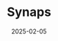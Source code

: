 ---  
layout: startup_page  
title: "Synaps"  
id: "synaps.app"  
permalink: "/synapssynaps.app02052025/"  
website: "https://www.synaps.app/"  
funding_round: ""  
funding_amount: "€1.4M"  
investors: "Martin Müller, Fredrik Björk, Austria's Research Promotion Agency (FFG)"  
about: "Synaps is a Vienna-based proptech startup developing a collaborative architectural planning tool, described as the \"Figma for Architects.\" The platform integrates all necessary architectural processes into a single, browser-based platform, offering real-time collaboration and intuitive features absent in legacy software like AutoCAD."  
markets: "Proptech, Architecture, Software, Software Development"  
hq: "Vienna, Vienna, Austria"  
founded_year: "2023"  
linkedin: "https://www.linkedin.com/company/synapsapp"  
twitter: ""  
instagram: ""  
facebook: ""  
crunchbase: "https://www.crunchbase.com/organization/synaps"  
pitchbook: "https://pitchbook.com/profiles/company/181512-37"  

date_display: "05-Feb-2025"  
date: "2025-02-05"

# SEO Optimization  
meta_title: "Synaps -  Funding (€1.4M)"  
meta_description: "Synaps, Synaps is a Vienna-based proptech startup developing a collaborative architectural planning tool, described as the \"Figma for Architects.\" The platf..."  
meta_keywords: "Synaps, Proptech, Architecture, Software, Software Development,  funding"  
canonical_url: "https://startup.projectstartups.com/synapssynaps.app02052025/"  
---